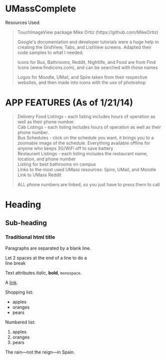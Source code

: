UMassComplete
=============

Resources Used:
<BLOCKQUOTE>
  <p>TouchImageView package Mike Ortiz (https://github.com/MikeOrtiz) </p>
    
  <p>Google's documentation and developer tutorials were a huge help in creating the GridView, Tabs, and ListView screens. Adapted their code samples to what I needed. </p>

 <p>Icons for Bus, Bathrooms, Reddit, Nightlife, and Food are from Find Icons (www.findicons.com), and can be searched with those names</p>
  
  <p>Logos for Moodle, UMail, and Spire taken from their respective websites, and then made into icons with the use of photoshop</p></BLOCKQUOTE>
  
  
APP FEATURES (As of 1/21/14)
==================
  <BLOCKQUOTE>
  Delivery Food Listings - each listing includes hours of operation as well as their phone number. <br>
  Cab Listings - each listing includes hours of operation as well as their phone number. <br>
  Bus Schedules - click on the schedule you want, it brings you to a zoomable image of the schedule. Everything available   offline for anyone who keeps 3G/WiFi off to save battery <br>
  Restaurant Listings - each listing includes the restaurant name, location, and phone number<br>
  Listing for best bathrooms on campus<br>
  Links to the most used UMass resources: Spire, UMail, and Moodle <br>
  Link to UMass Reddit<br>

  ALL phone numbers are linked, so you just have to press them to call </BLOCKQUOTE>


<h1>Heading</h1>
 
<h2>Sub-heading</h2>
 
<h3>Traditional html title</h3>
 
<p>Paragraphs are separated
by a blank line.</p>
 
<p>Let 2 spaces at the end of a line to do a<br />
line break</p>
 
<p>Text attributes <em>italic</em>,
<strong>bold</strong>,
<code>monospace</code>.</p>
 
<p>A <a href="http://example.com">link</a>.</p>
 
<p>Shopping list:</p>
 
<ul>
<li>apples</li>
<li>oranges</li>
<li>pears</li>
</ul>
 
<p>Numbered list:</p>
 
<ol>
<li>apples</li>
<li>oranges</li>
<li>pears</li>
</ol>
 
<p>The rain&mdash;not the
reign&mdash;in Spain.</p>
